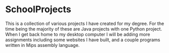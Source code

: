 # SchoolProjects
This is a collection of various projects I have created for my degree.
For the time being the majority of these are Java projects with one Python project.
When I get back home to my desktop computer I will be adding more assignments including
some websites I have built, and a couple programs written in Mips assembly language.
